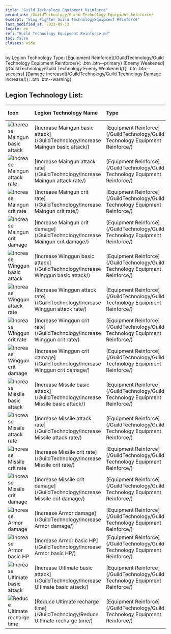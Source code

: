 ```yaml
---
title: "Guild Technology Equipment Reinforce"
permalink: /GuildTechnology/Guild Technology Equipment Reinforce/
excerpt: "Wing Fighter Guild TechnologyEquipment Reinforce"
last_modified_at: 2023-09-13
locale: en
ref: "Guild Technology Equipment Reinforce.md"
toc: false
classes: wide
---
```


  by Legion Technology Type:  [Equipment Reinforce](/GuildTechnology/Guild Technology Equipment Reinforce/){: .btn .btn--primary}   [Enemy Weakened](/GuildTechnology/Guild Technology Enemy Weakened/){: .btn .btn--success}   [Damage Increase](/GuildTechnology/Guild Technology Damage Increase/){: .btn .btn--warning} 

## Legion Technology List:

  | Icon | Legion Technology Name | Type | Max level | Increase by level |
  |:-----|:---------------|:-----|:---------:|:-----------------:|
  | ![Increase Maingun basic attack](/images/guild_technology/guild_tech_icon_1_p.png)  | [Increase Maingun basic attack](/GuildTechnology/Increase Maingun basic attack/)  | [Equipment Reinforce](/GuildTechnology/Guild Technology Equipment Reinforce/)  | **100**  | **+0.5 %** |
  | ![Increase Maingun attack rate](/images/guild_technology/guild_tech_icon_2_p.png)  | [Increase Maingun attack rate](/GuildTechnology/Increase Maingun attack rate/)  | [Equipment Reinforce](/GuildTechnology/Guild Technology Equipment Reinforce/)  | **100**  | **+0.2 %** |
  | ![Increase Maingun crit rate](/images/guild_technology/guild_tech_icon_3_p.png)  | [Increase Maingun crit rate](/GuildTechnology/Increase Maingun crit rate/)  | [Equipment Reinforce](/GuildTechnology/Guild Technology Equipment Reinforce/)  | **100**  | **+0.2 %** |
  | ![Increase Maingun crit damage](/images/guild_technology/guild_tech_icon_4_p.png)  | [Increase Maingun crit damage](/GuildTechnology/Increase Maingun crit damage/)  | [Equipment Reinforce](/GuildTechnology/Guild Technology Equipment Reinforce/)  | **100**  | **+0.5 %** |
  | ![Increase Winggun basic attack](/images/guild_technology/guild_tech_icon_5_p.png)  | [Increase Winggun basic attack](/GuildTechnology/Increase Winggun basic attack/)  | [Equipment Reinforce](/GuildTechnology/Guild Technology Equipment Reinforce/)  | **100**  | **+0.5 %** |
  | ![Increase Winggun attack rate](/images/guild_technology/guild_tech_icon_6_p.png)  | [Increase Winggun attack rate](/GuildTechnology/Increase Winggun attack rate/)  | [Equipment Reinforce](/GuildTechnology/Guild Technology Equipment Reinforce/)  | **100**  | **+0.2 %** |
  | ![Increase Winggun crit rate](/images/guild_technology/guild_tech_icon_7_p.png)  | [Increase Winggun crit rate](/GuildTechnology/Increase Winggun crit rate/)  | [Equipment Reinforce](/GuildTechnology/Guild Technology Equipment Reinforce/)  | **100**  | **+0.2 %** |
  | ![Increase Winggun crit damage](/images/guild_technology/guild_tech_icon_8_p.png)  | [Increase Winggun crit damage](/GuildTechnology/Increase Winggun crit damage/)  | [Equipment Reinforce](/GuildTechnology/Guild Technology Equipment Reinforce/)  | **100**  | **+0.5 %** |
  | ![Increase Missile basic attack](/images/guild_technology/guild_tech_icon_9_p.png)  | [Increase Missile basic attack](/GuildTechnology/Increase Missile basic attack/)  | [Equipment Reinforce](/GuildTechnology/Guild Technology Equipment Reinforce/)  | **100**  | **+0.5 %** |
  | ![Increase Missile attack rate](/images/guild_technology/guild_tech_icon_10_p.png)  | [Increase Missile attack rate](/GuildTechnology/Increase Missile attack rate/)  | [Equipment Reinforce](/GuildTechnology/Guild Technology Equipment Reinforce/)  | **100**  | **+0.2 %** |
  | ![Increase Missile crit rate](/images/guild_technology/guild_tech_icon_11_p.png)  | [Increase Missile crit rate](/GuildTechnology/Increase Missile crit rate/)  | [Equipment Reinforce](/GuildTechnology/Guild Technology Equipment Reinforce/)  | **100**  | **+0.2 %** |
  | ![Increase Missile crit damage](/images/guild_technology/guild_tech_icon_12_p.png)  | [Increase Missile crit damage](/GuildTechnology/Increase Missile crit damage/)  | [Equipment Reinforce](/GuildTechnology/Guild Technology Equipment Reinforce/)  | **100**  | **+0.5 %** |
  | ![Increase Armor damage](/images/guild_technology/guild_tech_icon_13_p.png)  | [Increase Armor damage](/GuildTechnology/Increase Armor damage/)  | [Equipment Reinforce](/GuildTechnology/Guild Technology Equipment Reinforce/)  | **100**  | **+0.5 %** |
  | ![Increase Armor basic HP](/images/guild_technology/guild_tech_icon_14_p.png)  | [Increase Armor basic HP](/GuildTechnology/Increase Armor basic HP/)  | [Equipment Reinforce](/GuildTechnology/Guild Technology Equipment Reinforce/)  | **100**  | **+0.5 %** |
  | ![Increase Ultimate basic attack](/images/guild_technology/guild_tech_icon_15_p.png)  | [Increase Ultimate basic attack](/GuildTechnology/Increase Ultimate basic attack/)  | [Equipment Reinforce](/GuildTechnology/Guild Technology Equipment Reinforce/)  | **100**  | **+0.5 %** |
  | ![Reduce Ultimate recharge time](/images/guild_technology/guild_tech_icon_16_p.png)  | [Reduce Ultimate recharge time](/GuildTechnology/Reduce Ultimate recharge time/)  | [Equipment Reinforce](/GuildTechnology/Guild Technology Equipment Reinforce/)  | **100**  | **+0.2 %** |
